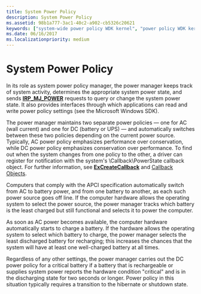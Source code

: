```yaml
---
title: System Power Policy
description: System Power Policy
ms.assetid: 98b1a777-3ac1-40c2-a902-cb5326c20621
keywords: ["system-wide power policy WDK kernel", "power policy WDK kernel", "power supply WDK kernel", "system power policy WDK kernel", "AC power WDK kernel", "DC power WDK kernel"]
ms.date: 06/16/2017
ms.localizationpriority: medium
---
```


# System Power Policy





In its role as system power policy manager, the power manager keeps track of system activity, determines the appropriate system power state, and sends [**IRP\_MJ\_POWER**](https://docs.microsoft.com/windows-hardware/drivers/kernel/irp-mj-power) requests to query or change the system power state. It also provides interfaces through which applications can read and write power policy settings (see the Microsoft Windows SDK).

The power manager maintains two separate power policies — one for AC (wall current) and one for DC (battery or UPS) — and automatically switches between these two policies depending on the current power source. Typically, AC power policy emphasizes performance over conservation, while DC power policy emphasizes conservation over performance. To find out when the system changes from one policy to the other, a driver can register for notification with the system's \\Callback\\PowerState callback object. For further information, see [**ExCreateCallback**](https://docs.microsoft.com/windows-hardware/drivers/ddi/wdm/nf-wdm-excreatecallback) and [Callback Objects](callback-objects.md).

Computers that comply with the APCI specification automatically switch from AC to battery power, and from one battery to another, as each such power source goes off line. If the computer hardware allows the operating system to select the power source, the power manager tracks which battery is the least charged but still functional and selects it to power the computer.

As soon as AC power becomes available, the computer hardware automatically starts to charge a battery. If the hardware allows the operating system to select which battery to charge, the power manager selects the least discharged battery for recharging; this increases the chances that the system will have at least one well-charged battery at all times.

Regardless of any other settings, the power manager carries out the DC power policy for a critical battery if a battery that is rechargeable or supplies system power reports the hardware condition "critical" and is in the discharging state for two seconds or longer. Power policy in this situation typically requires a transition to the hibernate or shutdown state.

 

 




